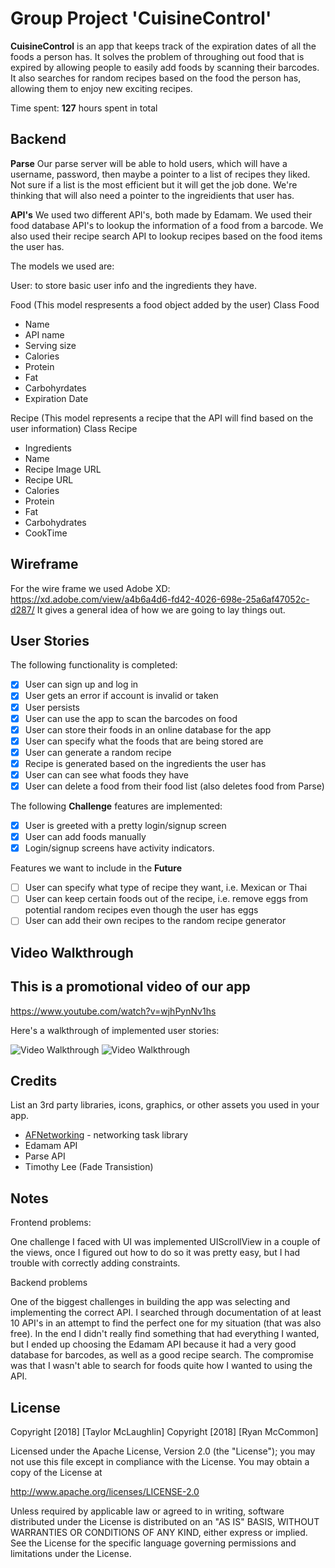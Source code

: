 # Group Project 'CuisineControl'

**CuisineControl** is an app that keeps track of the expiration dates of all the foods a person has.  It solves the problem of throughing out food that is expired by allowing people to easily add foods by scanning their barcodes.  It also searches for random recipes based on the food the person has, allowing them to enjoy new exciting recipes.

Time spent: **127** hours spent in total

## Backend
**Parse**
Our parse server will be able to hold users, which will have a username, password, then maybe a pointer to a list of recipes they liked. Not sure if a list is the most efficient but it will get the job done. We're thinking that will also need a pointer to the ingreidients that user has.

**API's**
We used two different API's, both made by Edamam.  We used their food database API's to lookup the information of a food from a barcode.  We also used their recipe search API to lookup recipes based on the food items the user has.

The models we used are:

User: to store basic user info and the ingredients they have.

Food (This model respresents a food object added by the user)
Class Food
 * Name
 * API name
 * Serving size
 * Calories
 * Protein
 * Fat
 * Carbohyrdates
 * Expiration Date
 
Recipe (This model represents a recipe that the API will find based on the user information)
Class Recipe
* Ingredients
* Name
* Recipe Image URL
* Recipe URL
* Calories 
* Protein
* Fat
* Carbohydrates
* CookTime

## Wireframe

For the wire frame we used Adobe XD:
https://xd.adobe.com/view/a4b6a4d6-fd42-4026-698e-25a6af47052c-d287/
It gives a general idea of how we are going to lay things out.


## User Stories

The following functionality is completed:
- [X] User can sign up and log in
- [X] User gets an error if account is invalid or taken
- [X] User persists
- [X] User can use the app to scan the barcodes on food
- [X] User can store their foods in an online database for the app
- [X] User can specify what the foods that are being stored are
- [X] User can generate a random recipe
- [X] Recipe is generated based on the ingredients the user has
- [X] User can can see what foods they have
- [X] User can delete a food from their food list (also deletes food from Parse)

The following **Challenge** features are implemented:
- [X] User is greeted with a pretty login/signup screen
- [X] User can add foods manually
- [X] Login/signup screens have activity indicators.

Features we want to include in the **Future**
- [ ] User can specify what type of recipe they want, i.e. Mexican or Thai
- [ ] User can keep certain foods out of the recipe, i.e. remove eggs from potential random recipes even though the user has eggs
- [ ] User  can add their own recipes to the random recipe generator

## Video Walkthrough

## **This is a promotional video of our app**
https://www.youtube.com/watch?v=wjhPynNv1hs

Here's a walkthrough of implemented user stories:

<img src='./gif1.gif' title='Video Walkthrough' width='' alt='Video Walkthrough' />
<img src='./gif2.gif' title='Video Walkthrough' width='' alt='Video Walkthrough' />

## Credits

List an 3rd party libraries, icons, graphics, or other assets you used in your app.

- [AFNetworking](https://github.com/AFNetworking/AFNetworking) - networking task library
- Edamam API
- Parse API
- Timothy Lee (Fade Transistion)


## Notes

Frontend problems:

One challenge I faced with UI was implemented UIScrollView in a couple of the views, once I figured out how to do so it was pretty easy, but I had trouble with correctly adding constraints.  

Backend problems

One of the biggest challenges in building the app was selecting and implementing the correct API.  I searched through documentation of at least 10 API's in an attempt to find the perfect one for my situation (that was also free).  In the end I didn't really find something that had everything I wanted, but I ended up choosing the Edamam API because it had a very good database for barcodes, as well as a good recipe search.  The compromise was that I wasn't able to search for foods quite how I wanted to using the API.

## License

Copyright [2018] [Taylor McLaughlin]
Copyright [2018] [Ryan McCommon]

Licensed under the Apache License, Version 2.0 (the "License");
you may not use this file except in compliance with the License.
You may obtain a copy of the License at

http://www.apache.org/licenses/LICENSE-2.0

Unless required by applicable law or agreed to in writing, software
distributed under the License is distributed on an "AS IS" BASIS,
WITHOUT WARRANTIES OR CONDITIONS OF ANY KIND, either express or implied.
See the License for the specific language governing permissions and
limitations under the License.
